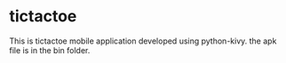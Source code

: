 # tictactoe
This is tictactoe mobile application developed using python-kivy.
the apk file is in the bin folder.

